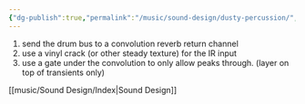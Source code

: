 ```yaml
---
{"dg-publish":true,"permalink":"/music/sound-design/dusty-percussion/","dgPassFrontmatter":true}
---
```


1. send the drum bus to a convolution reverb return channel
2. use a vinyl crack (or other steady texture) for the IR input
3. use a gate under the convolution to only allow peaks through. (layer on top of transients only)

[[music/Sound Design/Index\|Sound Design]] 